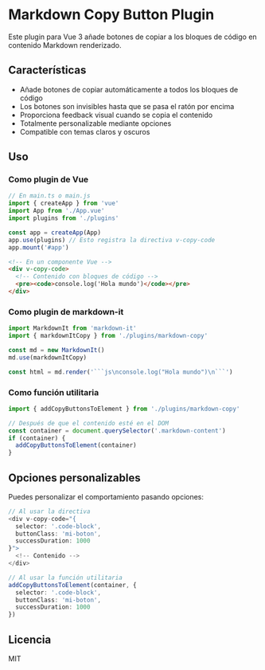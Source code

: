 # Markdown Copy Button Plugin

Este plugin para Vue 3 añade botones de copiar a los bloques de código en contenido Markdown renderizado.

## Características

- Añade botones de copiar automáticamente a todos los bloques de código
- Los botones son invisibles hasta que se pasa el ratón por encima
- Proporciona feedback visual cuando se copia el contenido
- Totalmente personalizable mediante opciones
- Compatible con temas claros y oscuros

## Uso

### Como plugin de Vue

```typescript
// En main.ts o main.js
import { createApp } from 'vue'
import App from './App.vue'
import plugins from './plugins'

const app = createApp(App)
app.use(plugins) // Esto registra la directiva v-copy-code
app.mount('#app')
```

```html
<!-- En un componente Vue -->
<div v-copy-code>
  <!-- Contenido con bloques de código -->
  <pre><code>console.log('Hola mundo')</code></pre>
</div>
```

### Como plugin de markdown-it

```typescript
import MarkdownIt from 'markdown-it'
import { markdownItCopy } from './plugins/markdown-copy'

const md = new MarkdownIt()
md.use(markdownItCopy)

const html = md.render('```js\nconsole.log("Hola mundo")\n```')
```

### Como función utilitaria

```typescript
import { addCopyButtonsToElement } from './plugins/markdown-copy'

// Después de que el contenido esté en el DOM
const container = document.querySelector('.markdown-content')
if (container) {
  addCopyButtonsToElement(container)
}
```

## Opciones personalizables

Puedes personalizar el comportamiento pasando opciones:

```typescript
// Al usar la directiva
<div v-copy-code="{
  selector: '.code-block',
  buttonClass: 'mi-boton',
  successDuration: 1000
}">
  <!-- Contenido -->
</div>

// Al usar la función utilitaria
addCopyButtonsToElement(container, {
  selector: '.code-block',
  buttonClass: 'mi-boton',
  successDuration: 1000
})
```

## Licencia

MIT

